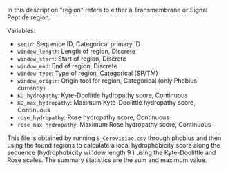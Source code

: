 In this description "region" refers to either a Transmembrane or Signal Peptide region.

Variables:
 - `seqid`: Sequence ID, Categorical primary ID
 - `window_length`: Length of region, Discrete
 - `window_start`: Start of region, Discrete
 - `window_end`: End of region, Discrete
 - `window_type`: Type of region, Categorical (SP/TM)
 - `window_origin`: Origin tool for region, Categorical (only Phobius currently)
 - `KD_hydropathy`: Kyte-Doolittle hydropathy score, Continuous
 - `KD_max_hydropathy`: Maximum Kyte-Doolittle hydropathy score, Continuous
 - `rose_hydropathy`: Rose hydropathy score, Continuous
 - `rose_max_hydropathy`: Maximum Rose hydropathy score, Continuous

This file is obtained by running `S_Cerevisiae.csv` through phobius and then using the found regions to calculate a local hydrophobicity score along 
the sequence (hydrophobicity window length 9 ) using the Kyte-Doolittle and Rose scales. The summary statistics are the sum and maximum value.